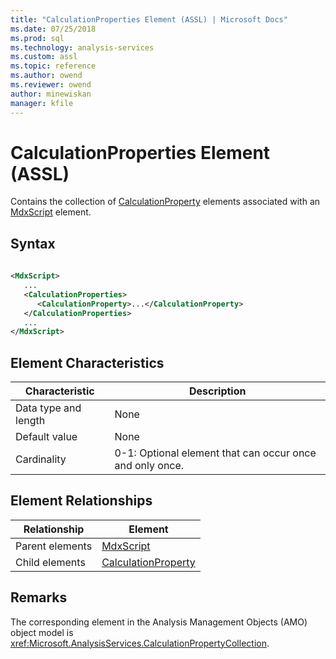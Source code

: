 ```yaml
---
title: "CalculationProperties Element (ASSL) | Microsoft Docs"
ms.date: 07/25/2018
ms.prod: sql
ms.technology: analysis-services
ms.custom: assl
ms.topic: reference
ms.author: owend
ms.reviewer: owend
author: minewiskan
manager: kfile
---
```

# CalculationProperties Element (ASSL)

  Contains the collection of [CalculationProperty](objects/calculationproperty-element-assl.md) elements associated with an [MdxScript](objects/mdxscript-element-assl.md) element.  
  
## Syntax  
  
```xml  
  
<MdxScript>  
   ...  
   <CalculationProperties>  
      <CalculationProperty>...</CalculationProperty>  
   </CalculationProperties>  
   ...  
</MdxScript>  
```  
  
## Element Characteristics  
  
|Characteristic|Description|  
|--------------------|-----------------|  
|Data type and length|None|  
|Default value|None|  
|Cardinality|0-1: Optional element that can occur once and only once.|  
  
## Element Relationships  
  
|Relationship|Element|  
|------------------|-------------|  
|Parent elements|[MdxScript](objects/mdxscript-element-assl.md)|  
|Child elements|[CalculationProperty](objects/calculationproperty-element-assl.md)|  
  
## Remarks  
 The corresponding element in the Analysis Management Objects (AMO) object model is <xref:Microsoft.AnalysisServices.CalculationPropertyCollection>.  
